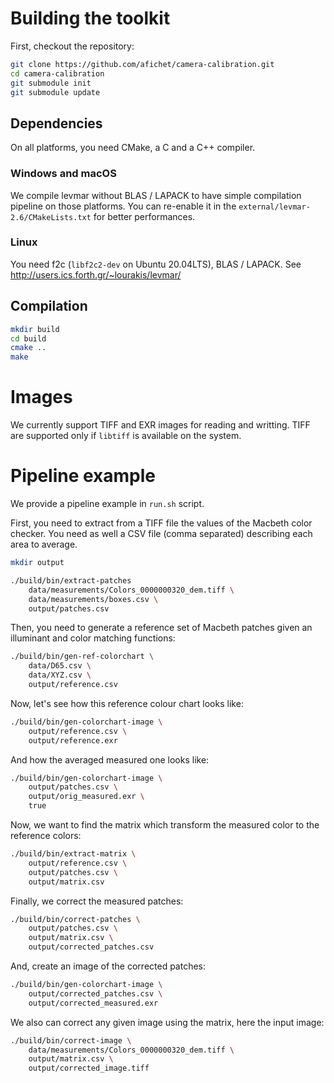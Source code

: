 # Building the toolkit

First, checkout the repository:

```bash
git clone https://github.com/afichet/camera-calibration.git
cd camera-calibration
git submodule init
git submodule update
```

## Dependencies

On all platforms, you need CMake, a C and a C++ compiler.

### Windows and macOS

We compile levmar without BLAS / LAPACK to have simple compilation
pipeline on those platforms. You can re-enable it in the
`external/levmar-2.6/CMakeLists.txt` for better performances.

### Linux

You need f2c (`libf2c2-dev` on Ubuntu 20.04LTS), BLAS / LAPACK. See
http://users.ics.forth.gr/~lourakis/levmar/

## Compilation

```bash
mkdir build
cd build
cmake ..
make
```

# Images

We currently support TIFF and EXR images for reading and
writting. TIFF are supported only if `libtiff` is available on the
system.

# Pipeline example

We provide a pipeline example in `run.sh` script.

First, you need to extract from a TIFF file the values of the Macbeth
color checker. You need as well a CSV file (comma separated)
describing each area to average.

```bash
mkdir output

./build/bin/extract-patches
    data/measurements/Colors_0000000320_dem.tiff \
    data/measurements/boxes.csv \
    output/patches.csv
```

Then, you need to generate a reference set of Macbeth patches given an
illuminant and color matching functions:

```bash
./build/bin/gen-ref-colorchart \
    data/D65.csv \
    data/XYZ.csv \
    output/reference.csv
```

Now, let's see how this reference colour chart looks like:

```bash
./build/bin/gen-colorchart-image \
    output/reference.csv \
    output/reference.exr
```

And how the averaged measured one looks like:

```bash
./build/bin/gen-colorchart-image \
    output/patches.csv \
    output/orig_measured.exr \
	true
```

Now, we want to find the matrix which transform the measured color to
the reference colors:

```bash
./build/bin/extract-matrix \
    output/reference.csv \
    output/patches.csv \
    output/matrix.csv
```

Finally, we correct the measured patches:

```bash
./build/bin/correct-patches \
    output/patches.csv \
    output/matrix.csv \
    output/corrected_patches.csv
```

And, create an image of the corrected patches:

```bash
./build/bin/gen-colorchart-image \
    output/corrected_patches.csv \
    output/corrected_measured.exr
```

We also can correct any given image using the matrix, here the input
image:

```bash
./build/bin/correct-image \
    data/measurements/Colors_0000000320_dem.tiff \
    output/matrix.csv \
    output/corrected_image.tiff
```
